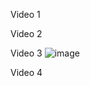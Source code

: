 Video 1

Video 2

Video 3 
![image](https://github.com/user-attachments/assets/a7b6927e-5b3a-40d4-ab55-e39b9dbfa6f2)

Video 4
